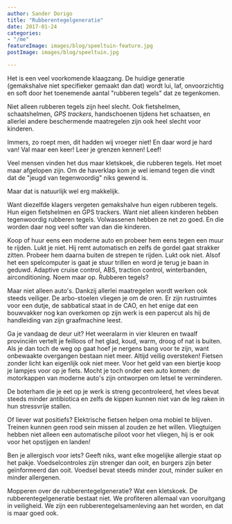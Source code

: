 ```yaml
---
author: Sander Dorigo
title: "Rubberentegelgeneratie"
date: 2017-01-24
categories:
- "/me"
featureImage: images/blog/speeltuin-feature.jpg
postImage: images/blog/speeltuin.jpg

---
```

Het is een veel voorkomende klaagzang. De huidige generatie (gemakshalve niet specifieker gemaakt dan dat) wordt lui, laf, onvoorzichtig en soft door het toenemende aantal "rubberen tegels" dat ze tegenkomen.

<!--more-->

Niet alleen rubberen tegels zijn heel slecht. Ook fietshelmen, schaatshelmen, _GPS trackers_, handschoenen tijdens het schaatsen, en allerlei andere beschermende maatregelen zijn ook heel slecht voor kinderen.

Immers, zo roept men, dit hadden wij vroeger niet! En daar word je hard van! Val maar een keer! Leer je grenzen kennen! Leef! 

Veel mensen vinden het dus maar kletskoek, die rubberen tegels. Het moet maar afgelopen zijn. Om de haverklap kom je wel iemand tegen die vindt dat de "jeugd van tegenwoordig" niks gewend is.

Maar dat is natuurlijk wel erg makkelijk.

Want diezelfde klagers vergeten gemakshalve hun eigen rubberen tegels. Hun eigen fietshelmen en GPS trackers. Want niet alleen kinderen hebben tegenwoordig rubberen tegels. Volwassenen hebben ze net zo goed. En die worden daar nog veel softer van dan die kinderen.

Koop of huur eens een moderne auto en probeer hem eens tegen een muur te rijden. Lukt je niet. Hij remt automatisch en zelfs de gordel gaat strakker zitten. Probeer hem daarna buiten de strepen te rijden. Lukt ook niet. Alsof het een spelcomputer is gaat je stuur trillen en word je terug je baan in geduwd. Adaptive cruise control, ABS, traction control, winterbanden, airconditioning. Noem maar op. Rubberen tegels?

Maar niet alleen auto's. Dankzij allerlei maatregelen wordt werken ook steeds veiliger. De arbo-stoelen vliegen je om de oren. Er zijn rustruimtes voor een dutje, de sabbatical staat in de CAO, en het enige dat een bouwvakker nog kan overkomen op zijn werk is een papercut als hij de handleiding van zijn graafmachine leest.

Ga je vandaag de deur uit? Het weeralarm in vier kleuren en twaalf provinciën vertelt je feilloos of het glad, koud, warm, droog of nat is buiten. Als je dan toch de weg op gaat hoef je nergens bang voor te zijn, want onbewaakte overgangen bestaan niet meer. Altijd veilig oversteken! Fietsen zonder licht kan eigenlijk ook niet meer. Voor het geld van een biertje koop je lampjes voor op je fiets. Mocht je toch onder een auto komen: de motorkappen van moderne auto's zijn ontworpen om letsel te verminderen.

De boterham die je eet op je werk is streng gecontroleerd, het vlees bevat steeds minder antibiotica en zelfs de kippen kunnen niet van de leg raken in hun stressvrije stallen.

Of liever wat positiefs? Elektrische fietsen helpen oma mobiel te blijven. Treinen kunnen geen rood sein missen al zouden ze het willen. Vliegtuigen hebben niet alleen een automatische piloot voor het vliegen, hij is er ook voor het opstijgen en landen!

Ben je allergisch voor iets? Geeft niks, want elke mogelijke allergie staat op het pakje. Voedselcontroles zijn strenger dan ooit, en burgers zijn beter geïnformeerd dan ooit. Voedsel bevat steeds minder zout, minder suiker en minder allergenen.

Mopperen over de rubberentegelgeneratie? Wat een kletskoek. De rubberentegelgeneratie bestaat niet. We profiteren allemaal van vooruitgang in veiligheid. We zijn een rubberentegelsamenleving aan het worden, en dat is maar goed ook.
